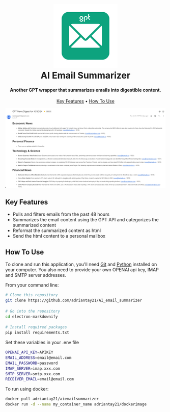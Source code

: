 
<h1 align="center">
  <br>
  <a href="https://github.com/adriantay21/AI_email_summarizer/"><img src="gptmail.png" alt="Markdownify" width="200"></a>
  <br>
  AI Email Summarizer
  <br>
</h1>

<h4 align="center">Another GPT wrapper that summarizes emails into digestible content</a>.</h4>


<p align="center">
  <a href="#key-features">Key Features</a> •
  <a href="#how-to-use">How To Use</a>
</p>

![screenshot](Gptmail_screenshot.png)

## Key Features

* Pulls and filters emails from the past 48 hours
* Summarizes the email content using the GPT API and categorizes the summarized content
* Reformat the summarized content as html
* Send the html content to a personal mailbox

## How To Use

To clone and run this application, you'll need [Git](https://git-scm.com) and [Python](https://www.python.org/downloads/) installed on your computer. You also need to provide your own OPENAI api key, IMAP and SMTP server addresses.

From your command line:
```sh
# Clone this repository
git clone https://github.com/adriantay21/AI_email_summarizer

# Go into the repository
cd electron-markdownify

# Install required packages
pip install requirements.txt
```

Set these variables in your .env file
```sh
OPENAI_API_KEY=APIKEY
EMAIL_ADDRESS=email@email.com
EMAIL_PASSWORD=password
IMAP_SERVER=imap.xxx.com
SMTP_SERVER=smtp.xxx.com
RECEIVER_EMAIL=email@email.com
```

To run using docker:
```sh
docker pull adriantay21/aiemailsummarizer
docker run -d --name my_container_name adriantay21/dockerimage
```



